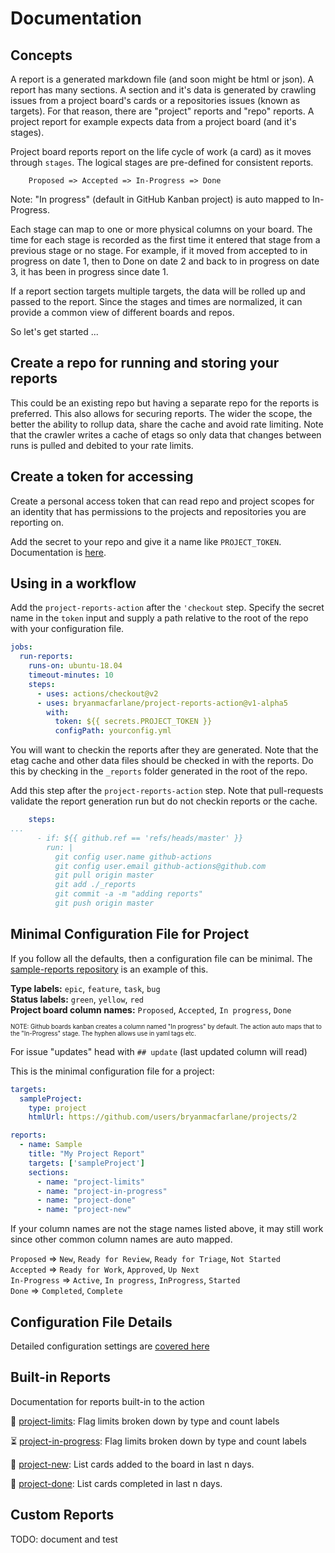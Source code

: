 # Documentation

## Concepts

A report is a generated markdown file (and soon might be html or json).  A report has many sections.  A section and it's data is generated by crawling issues from a project board's cards or a repositories issues (known as targets).  For that reason, there are "project" reports and "repo" reports.  A project report for example expects data from a project board (and it's stages).

Project board reports report on the life cycle of work (a card) as it moves through `stages`.  The logical stages are pre-defined for consistent reports.

```
    Proposed => Accepted => In-Progress => Done
``` 

Note: "In progress" (default in GitHub Kanban project) is auto mapped to In-Progress.

Each stage can map to one or more physical columns on your board.  The time for each stage is recorded as the first time it entered that stage from a previous stage or no stage.  For example, if it moved from accepted to in progress on date 1, then to Done on date 2 and back to in progress on date 3, it has been in progress since date 1.

If a report section targets multiple targets, the data will be rolled up and passed to the report.  Since the stages and times are normalized, it can provide a common view of different boards and repos.

So let's get started ...

## Create a repo for running and storing your reports

This could be an existing repo but having a separate repo for the reports is preferred.  This also allows for securing reports.  The wider the scope, the better the ability to rollup data, share the cache and avoid rate limiting.  Note that the crawler writes a cache of etags so only data that changes between runs is pulled and debited to your rate limits.

## Create a token for accessing 

Create a personal access token that can read repo and project scopes for an identity that has permissions to the projects and repositories you are reporting on.

Add the secret to your repo and give it a name like `PROJECT_TOKEN`.  Documentation is [here](https://docs.github.com/en/actions/configuring-and-managing-workflows/creating-and-storing-encrypted-secrets).

## Using in a workflow

Add the `project-reports-action` after the `'checkout` step.  Specify the secret name in the `token` input and supply a path relative to the root of the repo with your configuration file.

```yaml
jobs:
  run-reports:
    runs-on: ubuntu-18.04
    timeout-minutes: 10
    steps:
      - uses: actions/checkout@v2
      - uses: bryanmacfarlane/project-reports-action@v1-alpha5
        with: 
          token: ${{ secrets.PROJECT_TOKEN }}
          configPath: yourconfig.yml
```

You will want to checkin the reports after they are generated.  Note that the etag cache and other data files should be checked in with the reports.  Do this by checking in the `_reports` folder generated in the root of the repo.

Add this step after the `project-reports-action` step.  Note that pull-requests validate the report generation run but do not checkin reports or the cache.

```yaml
    steps:
...
      - if: ${{ github.ref == 'refs/heads/master' }}
        run: |
          git config user.name github-actions
          git config user.email github-actions@github.com     
          git pull origin master          
          git add ./_reports
          git commit -a -m "adding reports"
          git push origin master
```

## Minimal Configuration File for Project

If you follow all the defaults, then a configuration file can be minimal. The [sample-reports repository](https://github.com/bryanmacfarlane/sample-reports) is an example of this.

**Type labels:** `epic`, `feature`, `task`, `bug`  
**Status labels:** `green`, `yellow`, `red`  
**Project board column names:** `Proposed`, `Accepted`, `In progress`, `Done`

<sup><sub>NOTE: Github boards kanban creates a column named "In progress" by default.  The action auto maps that to the "In-Progress" stage.  The hyphen allows use in yaml tags etc.</sub></sup>

For issue "updates" head with `## update` (last updated column will read)  

This is the minimal configuration file for a project:

```yaml
targets: 
  sampleProject:
    type: project
    htmlUrl: https://github.com/users/bryanmacfarlane/projects/2

reports:
  - name: Sample
    title: "My Project Report"
    targets: ['sampleProject']
    sections:
      - name: "project-limits"
      - name: "project-in-progress"
      - name: "project-done"
      - name: "project-new"
```

If your column names are not the stage names listed above, it may still work since other common column names are auto mapped.

`Proposed` => `New`, `Ready for Review`, `Ready for Triage`, `Not Started`   
`Accepted` => `Ready for Work`, `Approved`, `Up Next`  
`In-Progress` => `Active`, `In progress`, `InProgress`, `Started`   
`Done` => `Completed`, `Complete`  

## Configuration File Details

Detailed configuration settings are [covered here](./configuration.md)

## Built-in Reports

Documentation for reports built-in to the action

:ship: [project-limits](./project-limits.md):  Flag limits broken down by type and count labels

:hourglass_flowing_sand: [project-in-progress](./project-in-progress.md):  Flag limits broken down by type and count labels

:wave: [project-new](./project-new.md):  List cards added to the board in last n days.

:checkered_flag: [project-done](./project-done.md):  List cards completed in last n days.

## Custom Reports

TODO: document and test

